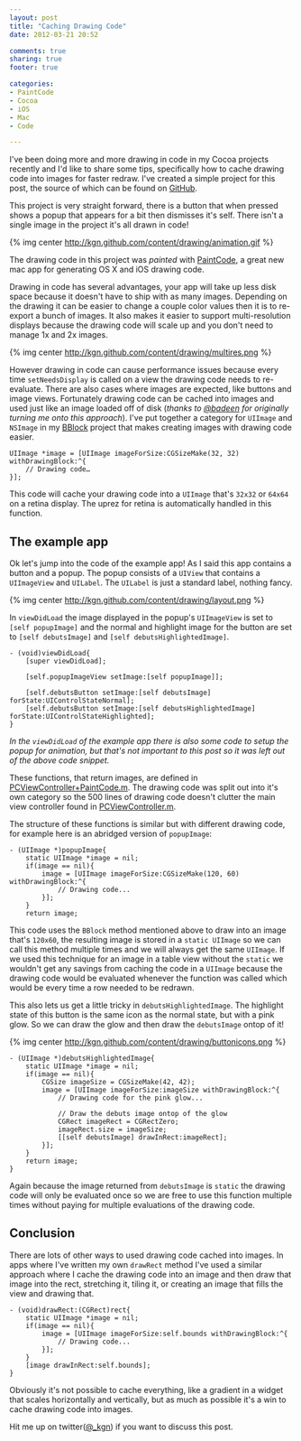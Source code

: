 ```yaml
---
layout: post
title: "Caching Drawing Code"
date: 2012-03-21 20:52

comments: true
sharing: true
footer: true

categories: 
- PaintCode
- Cocoa
- iOS
- Mac
- Code

---
```


I've been doing more and more drawing in code in my Cocoa projects recently and I'd like to share some tips, specifically how to cache drawing code into images for faster redraw. I've created a simple project for this post, the source of which can be found on [GitHub](https://github.com/kgn/PaintCodeExample). 

<!-- more -->

This project is very straight forward, there is a button that when pressed shows a popup that appears for a bit then dismisses it's self. There isn't a single image in the project it's all drawn in code!

{% img center http://kgn.github.com/content/drawing/animation.gif %}

The drawing code in this project was *painted* with [PaintCode](http://theindustry.cc/2012/03/21/paintcode-paint-cocoa-drawing-code), a great new mac app for generating OS X and iOS drawing code.

Drawing in code has several advantages, your app will take up less disk space because it doesn't have to ship with as many images. Depending on the drawing it can be easier to change a couple color values then it is to re-export a bunch of images. It also makes it easier to support multi-resolution displays because the drawing code will scale up and you don't need to manage 1x and 2x images.

{% img center http://kgn.github.com/content/drawing/multires.png %}

However drawing in code can cause performance issues because every time `setNeedsDisplay` is called on a view the drawing code needs to re-evaluate. There are also cases where images are expected, like buttons and image views. Fortunately drawing code can be cached into images and used just like an image loaded off of disk (*thanks to [@badeen](http://twitter.com/badeen) for originally turning me onto this approach*). I've put together a category for `UIImage` and `NSImage` in my [BBlock](https://github.com/kgn/BBlock) project that makes creating images with drawing code easier.

```
UIImage *image = [UIImage imageForSize:CGSizeMake(32, 32) withDrawingBlock:^{
    // Drawing code…   
}];
```

This code will cache your drawing code into a `UIImage` that's `32x32` or `64x64` on a retina display. The uprez for retina is automatically handled in this function.

## The example app

Ok let's jump into the code of the example app! As I said this app contains a button and a popup. The popup consists of a `UIView` that contains a `UIImageView` and `UILabel`. The `UILabel` is just a standard label, nothing fancy.

{% img center http://kgn.github.com/content/drawing/layout.png %}

In `viewDidLoad` the image displayed in the popup's `UIImageView` is set to `[self popupImage]` and the normal and highlight image for the button are set to `[self debutsImage]` and `[self debutsHighlightedImage]`.

```
- (void)viewDidLoad{
    [super viewDidLoad];
    
    [self.popupImageView setImage:[self popupImage]];    
    
    [self.debutsButton setImage:[self debutsImage] forState:UIControlStateNormal];
    [self.debutsButton setImage:[self debutsHighlightedImage] forState:UIControlStateHighlighted];    
}
```
*In the `viewDidLoad` of the example app there is also some code to setup the popup for animation, but that's not important to this post so it was left out of the above code snippet.*

These functions, that return images, are defined in [PCViewController+PaintCode.m](https://github.com/kgn/PaintCodeExample/blob/master/PaintCodeExample/PCViewController%2BPaintCode.m). The drawing code was split out into it's own category so the 500 lines of drawing code doesn't clutter the main view controller found in [PCViewController.m](https://github.com/kgn/PaintCodeExample/blob/master/PaintCodeExample/PCViewController.m).

The structure of these functions is similar but with different drawing code, for example here is an abridged version of `popupImage`:

```
- (UIImage *)popupImage{
    static UIImage *image = nil;
    if(image == nil){
        image = [UIImage imageForSize:CGSizeMake(120, 60) withDrawingBlock:^{
            // Drawing code...
        }];
    }
    return image;
```

This code uses the `BBlock` method mentioned above to draw into an image that's `120x60`, the resulting image is stored in a `static UIImage` so we can call this method multiple times and we will always get the same `UIImage`. If we used this technique for an image in a table view without the `static` we wouldn't get any savings from caching the code in a `UIImage` because the drawing code would be evaluated whenever the function was called which would be every time a row needed to be redrawn.

This also lets us get a little tricky in `debutsHighlightedImage`. The highlight state of this button is the same icon as the normal state, but with a pink glow. So we can draw the glow and then draw the `debutsImage` ontop of it!

{% img center http://kgn.github.com/content/drawing/buttonicons.png %}

```
- (UIImage *)debutsHighlightedImage{
    static UIImage *image = nil;
    if(image == nil){
        CGSize imageSize = CGSizeMake(42, 42);
        image = [UIImage imageForSize:imageSize withDrawingBlock:^{
            // Drawing code for the pink glow...
            
            // Draw the debuts image ontop of the glow
            CGRect imageRect = CGRectZero;
            imageRect.size = imageSize;
            [[self debutsImage] drawInRect:imageRect];
        }]; 
    }
    return image;
}
```

Again because the image returned from `debutsImage` is `static` the drawing code will only be evaluated once so we are free to use this function multiple times without paying for multiple evaluations of the drawing code.

## Conclusion

There are lots of other ways to used drawing code cached into images. In apps where I've written my own `drawRect` method I've used a similar approach where I cache the drawing code into an image and then draw that image into the rect, stretching it, tiling it, or creating an image that fills the view and drawing that.

```
- (void)drawRect:(CGRect)rect{
    static UIImage *image = nil;
    if(image == nil){
        image = [UIImage imageForSize:self.bounds withDrawingBlock:^{
            // Drawing code...
        }];
    }
    [image drawInRect:self.bounds];
}
```

Obviously it's not possible to cache everything, like a gradient in a widget that scales horizontally and vertically, but as much as possible it's a win to cache drawing code into images.

Hit me up on twitter([@_kgn](http://twitter.com/_kgn)) if you want to discuss this post.

